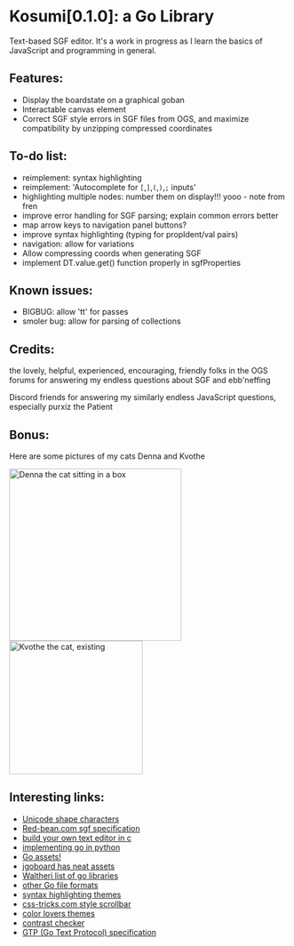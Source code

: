 # Kosumi[0.1.0]: a Go Library
Text-based SGF editor. It's a work in progress as I learn the basics of JavaScript and programming in general. 

## Features:
- Display the boardstate on a graphical goban
- Interactable canvas element
- Correct SGF style errors in SGF files from OGS, and maximize compatibility by unzipping compressed coordinates

## To-do list:
- reimplement: syntax highlighting
- reimplement: 'Autocomplete for `[`,`]`,`(`,`)`,`;` inputs'
- highlighting multiple nodes: number them on display!!! yooo - note from fren
- improve error handling for SGF parsing; explain common errors better
- map arrow keys to navigation panel buttons?
- improve syntax highlighting (typing for propIdent/val pairs)
- navigation: allow for variations
- Allow compressing coords when generating SGF
- implement DT.value.get() function properly in sgfProperties

## Known issues:
- BIGBUG: allow 'tt' for passes
- smoler bug: allow for parsing of collections

## Credits:
the lovely, helpful, experienced, encouraging, friendly folks in the OGS forums for answering my endless questions about SGF and ebb'neffing

Discord friends for answering my similarly endless JavaScript questions, especially  purxiz the Patient 

## Bonus: 
Here are some pictures of my cats Denna and Kvothe

<img src="./READMEimages/denna.jpg" alt="Denna the cat sitting in a box" width=310>
<img src="./READMEimages/kvothe.jpg" alt="Kvothe the cat, existing" width=240>

## Interesting links:
- [Unicode shape characters](https://www.w3.org/TR/xml-entity-names/025.html)
- [Red-bean.com sgf specification](https://www.red-bean.com/sgf/sgf4.html#1)
- [build your own text editor in c](https://viewsourcecode.org/snaptoken/kilo/)
- [implementing go in python](https://www.moderndescartes.com/essays/implementing_go/)
- [Go assets!](https://github.com/atarnowsky/go-assets)
- [jgoboard has neat assets](https://jgoboard.com/)
- [Waltheri list of go libraries](https://github.com/waltheri/go-libraries?tab=readme-ov-file)
- [other Go file formats](https://senseis.xmp.net/?FileFormat)
- [syntax highlighting themes](https://github.com/atelierbram/syntax-highlighting)
- [css-tricks.com style scrollbar](https://css-tricks.com/the-current-state-of-styling-scrollbars-in-css/)
- [color lovers themes](https://www.colourlovers.com/)
- [contrast checker](https://webaim.org/resources/contrastchecker/)
- [GTP (Go Text Protocol) specification](https://www.lysator.liu.se/~gunnar/gtp/gtp2-spec-draft2/gtp2-spec.html)
